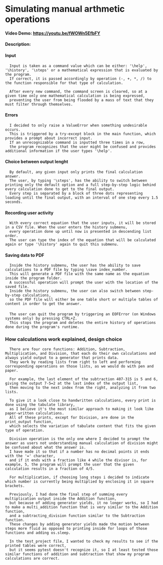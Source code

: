 # Simulating manual arthmetic operations
#### Video Demo:  https://youtu.be/fWOWn5EfbFY
#### Description:

  #### Input
      Input is taken as a command value which can be either: '\help', '\history', '\steps' or a mathematical expression that is evaluated by the program.
      If correct, it is passed accordingly by operation (-, +, *, /) to the function responsible for that type of calculation.

      After every new command, the command screen is cleared, so at a given time only one mathematical calculation is being expressed,
      preventing the user from being flooded by a mass of text that they must filter through themselves.
  #### Errors
      I decided to only raise a ValueError when something undesirable occurs.
      This is triggered by a try-except block in the main function, which provides a prompt about incorrect input.
      If an unrecognizable command is inputted three times in a row,
      the program recognizes that the user might be confused and provides additional information if the user types '\help'.
  #### Choice between output lenght
      By default, any given input only prints the final calculation answer.
      The user, by typing '\steps', has the ability to switch between printing only the default option and a full step-by-step logic behind every calculation done to get to the final output.
      Every step is separated by a block of three dots representing loading until the final output, with an interval of one step every 1.5 seconds.
  #### Recording user activity
      With every correct equation that the user inputs, it will be stored in a CSV file. When the user enters the history submenu,
      every operation done up until now is presented in descending list order.
      The user can type the index of the equation that will be calculated again or type '\history' again to quit this submenu.
  #### Saving data to PDF
      Inside the history submenu, the user has the ability to save calculations to a PDF file by typing \save index_number.
      This will generate a PDF file with the same name as the equation inside the program folder.
      A successful operation will prompt the user with the location of the saved file.
      Inside the history submenu, the user can also switch between step-by-step calculations,
      so the PDF file will either be one table short or multiple tables of content in order to get the answer.
  ####
      The user can quit the program by triggering an EOFError (on Windows systems only) by pressing CTRL+Z.
      This stops the program and deletes the entire history of operations done during the program's runtime.

  ### How calculations work explained, design choice
      There are four core functions: Addition, Subtraction, Multiplication, and Division, that each do their own calculations and always yield output to a generator that prints data. 
      They work by reading lists from right to left and performing corresponding operations on those lists, as we would do with pen and paper.

      For example, the last element of the subtraction 407-315 is 5 and 6, giving the output 7-5=2 at the last index of the output list,
      then moving to the next index from the right, analyzing it from two lists.

      To give it a look close to handwritten calculations, every print is done using the tabulate library,
      as I believe it's the most similar approach to making it look like paper-written calculations.
      All of these prints, except for Division, are done in the print_output function,
      which selects the variation of tabulate content that fits the given type of operation.

      Division operation is the only one where I decided to prompt the answer as users not understanding manual calculation of division might be confused about what the answer is.
      I have made it so that if a number has no decimal points it ends with the '=' character,
      and if it ends with a fraction like 4 while the divisor is, for example, 5, the program will prompt the user that the given calculation results in a fraction of 4/5.
      
      For multiplication, if choosing long steps i decided to indicate which number is currently being multiplied by enclosing it in square brackets.
      
      Previously, I had done the final step of summing every multiplication output inside the Addition function,
      but because of adding generator yields, it no longer works, so I had to make a multi_addition function that is very similar to the Addition function,
      and a subtracting_division function similar to the Subtraction function.
      These changes by adding generator yields made the motion between steps more fluid as opposed to printing inside for loops of those functions and adding os.sleep.
      
      In the test_project file, I wanted to check my results to see if the printed tables were correct,
      but it seems pytest doesn't recognize it, so I at least tested those similar functions of addition and subtraction that show my program calculations are correct.
      
